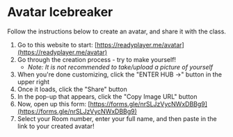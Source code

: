 # Avatar Icebreaker
Follow the instructions below to create an avatar, and share it with the class.

1. Go to this website to start: [https://readyplayer.me/avatar](https://readyplayer.me/avatar)
1. Go through the creation process - try to make yourself!
    - _Note: It is not recommended to take/upload a picture of yourself_
1. When you're done customizing, click the "ENTER HUB →" button in the upper right
1. Once it loads, click the "Share" button
1. In the pop-up that appears, click the "Copy Image URL" button
1. Now, open up this form: [https://forms.gle/nrSLJzVycNWxDBBg9](https://forms.gle/nrSLJzVycNWxDBBg9)
1. Select your Room number, enter your full name, and then paste in the link to your created avatar!